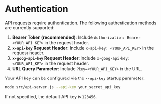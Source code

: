 # Authentication

API requests require authentication. The following authentication methods are currently supported:

1.  **Bearer Token (recommended)**: Include `Authorization: Bearer <YOUR_API_KEY>` in the request header.
2.  **`x-api-key` Request Header**: Include `x-api-key: <YOUR_API_KEY>` in the request header.
3.  **`x-goog-api-key` Request Header**: Include `x-goog-api-key: <YOUR_API_KEY>` in the request header.
4.  **URL Query Parameter**: Include `?key=<YOUR_API_KEY>` in the URL.

Your API key can be configured via the `--api-key` startup parameter:

```bash
node src/api-server.js --api-key your_secret_api_key
```

If not specified, the default API key is `123456`.